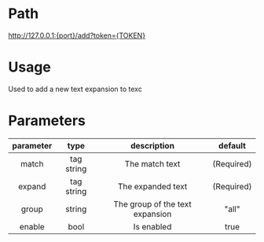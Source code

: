 # Path
http://127.0.0.1:{port}/add?token={TOKEN}

# Usage

Used to add a new text expansion to texc

# Parameters

| parameter |    type    |           description           |  default   |
| :-------: | :--------: | :-----------------------------: | :--------: |
|   match   | tag string |         The match text          | (Required) |
|  expand   | tag string |        The expanded text        | (Required) |
|   group   |   string   | The group of the text expansion |   "all"    |
|  enable   |    bool    |           Is enabled            |    true    |
